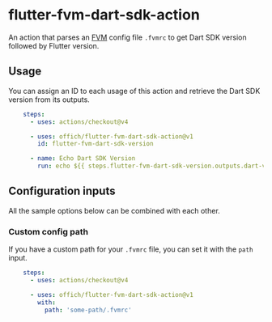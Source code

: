 # flutter-fvm-dart-sdk-action

An action that parses an [FVM](https://github.com/leoafarias/fvm) config file `.fvmrc` to get Dart SDK version followed by Flutter version.

## Usage

You can assign an ID to each usage of this action and retrieve the Dart SDK version from its outputs.

```yaml
    steps:
      - uses: actions/checkout@v4

      - uses: offich/flutter-fvm-dart-sdk-action@v1
        id: flutter-fvm-dart-sdk-version

      - name: Echo Dart SDK Version
        run: echo ${{ steps.flutter-fvm-dart-sdk-version.outputs.dart-version }}
```

## Configuration inputs

All the sample options below can be combined with each other.

### Custom config path

If you have a custom path for your `.fvmrc` file, you can set it with the `path` input.

```yaml
    steps:
      - uses: actions/checkout@v4

      - uses: offich/flutter-fvm-dart-sdk-action@v1
        with:
          path: 'some-path/.fvmrc'
```
